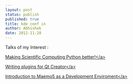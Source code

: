 ```yaml
---
layout: post
status: publish
published: true
title: kde conf in
author: Abhishek
date: 2012-11-28
---
```

<p>Talks of my Interest :</p>
<p><a href="http:&#47;&#47;foss.in&#47;2009&#47;schedules&#47;talkdetailspub.php?talkid=48" target="_blank">Making Scientific Computing Python better!<&#47;a></p>
<p><a href="http:&#47;&#47;foss.in&#47;2009&#47;schedules&#47;talkdetailspub.php?talkid=61" target="_blank">Writing plugins for Qt Creator<&#47;a></p>
<p><a href="http:&#47;&#47;foss.in&#47;2009&#47;schedules&#47;talkdetailspub.php?talkid=5">Introduction to Maemo5 as a Development Enviroment<&#47;a></p>
